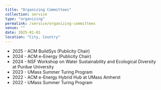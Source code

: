 ```yaml
---
title: "Organizing Committees"
collection: service
type: "organizing"
permalink: /service/organizing-committees
venue: ""
date: 2025-01-01
location: "City, Country"
---
```


* 2025 - ACM BuildSys (Publicity Chair)
* 2024 - ACM e-Energy (Publicity Chair)
* 2024 - NSF Workshop on Water Sustainability and Ecological Diversity at Purdue University
* 2023 - UMass Summer Turing Program
* 2022 - ACM e-Energy Hybrid Hub at UMass Amherst
* 2022 - UMass Summer Turing Program